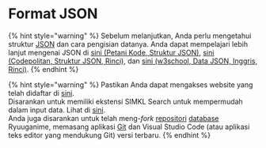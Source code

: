 # Format JSON

{% hint style="warning" %}
Sebelum melanjutkan, Anda perlu mengetahui struktur [JSON](../ketentuan-umum/definisi-kata/definisi-format-berkas.md#json) dan cara pengisian datanya. Anda dapat mempelajari lebih lanjut mengenai JSON di [sini \(Petani Kode, Struktur JSON\)](https://www.petanikode.com/json-pemula/), [sini \(Codepolitan, Struktur JSON, Rinci\)](https://www.codepolitan.com/mengenal-format-json-59e8152dd0e51), dan [sini \(w3school, Data JSON, Inggris, Rinci\)](https://www.w3schools.com/js/js_json_datatypes.asp).
{% endhint %}

{% hint style="warning" %}
Pastikan Anda dapat mengakses website yang telah didaftar di [sini](../informasi-sumber/situs-tracking-yang-digunakan.md).  
Disarankan untuk memiliki ekstensi SIMKL Search untuk mempermudah dalam input data. Lihat di [sini](../informasi-sumber/mencari-entri-web-lain-di-simkl.md).  
Anda juga disarankan untuk telah meng-_fork_ [repositori](../ketentuan-umum/definisi-kata/#repositori-kendali-versi) [database](../ketentuan-umum/definisi-kata/#database-pangkalan-data) Ryuuganime, memasang aplikasi [Git](../ketentuan-umum/definisi-kata/#git) dan Visual Studio Code \(atau aplikasi teks editor yang mendukung Git\) versi terbaru.
{% endhint %}



